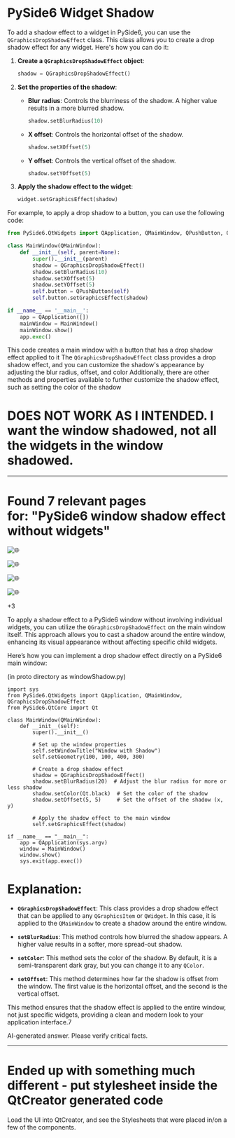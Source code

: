 # PySide6 Widget Shadow

To add a shadow effect to a widget in PySide6, you can use the `QGraphicsDropShadowEffect` class. This class allows you to create a drop shadow effect for any widget. Here's how you can do it:

1. **Create a `QGraphicsDropShadowEffect` object**:
   ```python
   shadow = QGraphicsDropShadowEffect()
   ```

2. **Set the properties of the shadow**:
   - **Blur radius**: Controls the blurriness of the shadow. A higher value results in a more blurred shadow.
     ```python
     shadow.setBlurRadius(10)
     ```
   - **X offset**: Controls the horizontal offset of the shadow.
     ```python
     shadow.setXOffset(5)
     ```
   - **Y offset**: Controls the vertical offset of the shadow.
     ```python
     shadow.setYOffset(5)
     ```

3. **Apply the shadow effect to the widget**:
   ```python
   widget.setGraphicsEffect(shadow)
   ```

For example, to apply a drop shadow to a button, you can use the following code:
```python
from PySide6.QtWidgets import QApplication, QMainWindow, QPushButton, QGraphicsDropShadowEffect

class MainWindow(QMainWindow):
    def __init__(self, parent=None):
        super().__init__(parent)
        shadow = QGraphicsDropShadowEffect()
        shadow.setBlurRadius(10)
        shadow.setXOffset(5)
        shadow.setYOffset(5)
        self.button = QPushButton(self)
        self.button.setGraphicsEffect(shadow)

if __name__ == '__main__':
    app = QApplication([])
    mainWindow = MainWindow()
    mainWindow.show()
    app.exec()
```

This code creates a main window with a button that has a drop shadow effect applied to it  The `QGraphicsDropShadowEffect` class provides a drop shadow effect, and you can customize the shadow's appearance by adjusting the blur radius, offset, and color  Additionally, there are other methods and properties available to further customize the shadow effect, such as setting the color of the shadow 

# DOES NOT WORK AS I INTENDED.  I want the window shadowed, not all the widgets in the window shadowed.

-----

# Found 7 relevant pages for: "PySide6 window shadow effect without widgets"

![🌐](https://imgs.search.brave.com/UimwW7-xdtNZmUG_Ido_geAdivV313qSVcBN6YRjjnw/rs:fit:32:32:1:0/g:ce/aHR0cDovL2Zhdmlj/b25zLnNlYXJjaC5i/cmF2ZS5jb20vaWNv/bnMvM2MwY2NkN2I5/M2NhYzY5NmEyMDli/Njg1NzQ4MTE1Njk2/MDIzN2M3ZTNmN2Qx/MzQxYTE5YWMxZDVl/YmVmYWI2YS93d3cu/cHl0aG9uZ3Vpcy5j/b20v)

![🌐](https://imgs.search.brave.com/xxsA4YxzaR0cl-DBsH9-lpv2gsif3KMYgM87p26bs_o/rs:fit:32:32:1:0/g:ce/aHR0cDovL2Zhdmlj/b25zLnNlYXJjaC5i/cmF2ZS5jb20vaWNv/bnMvYWQyNWM1NjA5/ZjZmZjNlYzI2MDNk/N2VkNmJhYjE2MzZl/MDY5ZTMxMDUzZmY1/NmU3NWIzNWVmMjk0/NTBjMjJjZi9naXRo/dWIuY29tLw)

![🌐](https://imgs.search.brave.com/UimwW7-xdtNZmUG_Ido_geAdivV313qSVcBN6YRjjnw/rs:fit:32:32:1:0/g:ce/aHR0cDovL2Zhdmlj/b25zLnNlYXJjaC5i/cmF2ZS5jb20vaWNv/bnMvM2MwY2NkN2I5/M2NhYzY5NmEyMDli/Njg1NzQ4MTE1Njk2/MDIzN2M3ZTNmN2Qx/MzQxYTE5YWMxZDVl/YmVmYWI2YS93d3cu/cHl0aG9uZ3Vpcy5j/b20v)

![🌐](https://imgs.search.brave.com/UimwW7-xdtNZmUG_Ido_geAdivV313qSVcBN6YRjjnw/rs:fit:32:32:1:0/g:ce/aHR0cDovL2Zhdmlj/b25zLnNlYXJjaC5i/cmF2ZS5jb20vaWNv/bnMvM2MwY2NkN2I5/M2NhYzY5NmEyMDli/Njg1NzQ4MTE1Njk2/MDIzN2M3ZTNmN2Qx/MzQxYTE5YWMxZDVl/YmVmYWI2YS93d3cu/cHl0aG9uZ3Vpcy5j/b20v)

+3

To apply a shadow effect to a PySide6 window without involving individual widgets, you can utilize the `QGraphicsDropShadowEffect` on the main window itself. This approach allows you to cast a shadow around the entire window, enhancing its visual appearance without affecting specific child widgets.

Here’s how you can implement a drop shadow effect directly on a PySide6 main window:

(in proto directory as windowShadow.py)

```
import sys
from PySide6.QtWidgets import QApplication, QMainWindow, QGraphicsDropShadowEffect
from PySide6.QtCore import Qt

class MainWindow(QMainWindow):
    def __init__(self):
        super().__init__()

        # Set up the window properties
        self.setWindowTitle("Window with Shadow")
        self.setGeometry(100, 100, 400, 300)

        # Create a drop shadow effect
        shadow = QGraphicsDropShadowEffect()
        shadow.setBlurRadius(20)  # Adjust the blur radius for more or less shadow
        shadow.setColor(Qt.black)  # Set the color of the shadow
        shadow.setOffset(5, 5)     # Set the offset of the shadow (x, y)

        # Apply the shadow effect to the main window
        self.setGraphicsEffect(shadow)

if __name__ == "__main__":
    app = QApplication(sys.argv)
    window = MainWindow()
    window.show()
    sys.exit(app.exec())
```

# Explanation:

- **`QGraphicsDropShadowEffect`**: This class provides a drop shadow effect that can be applied to any `QGraphicsItem` or `QWidget`. In this case, it is applied to the `QMainWindow` to create a shadow around the entire window.
    
- **`setBlurRadius`**: This method controls how blurred the shadow appears. A higher value results in a softer, more spread-out shadow.
    
- **`setColor`**: This method sets the color of the shadow. By default, it is a semi-transparent dark gray, but you can change it to any `QColor`.
    
- **`setOffset`**: This method determines how far the shadow is offset from the window. The first value is the horizontal offset, and the second is the vertical offset.
    

This method ensures that the shadow effect is applied to the entire window, not just specific widgets, providing a clean and modern look to your application interface.7

AI-generated answer. Please verify critical facts.

-----

# Ended up with something much different - put stylesheet inside the QtCreator generated code

Load the UI into QtCreator, and see the Stylesheets that were placed in/on a few of the components.

